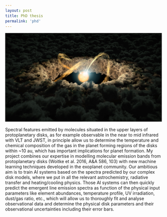 ```yaml
---
layout: post
title: PhD thesis
permalink: 'phd'
---
```

<img src="/images/protoplanetary_disk.jpg" class="fit image">

Spectral features emitted by molecules situated in the upper layers of protoplanetary
disks, as for example observable in the near to mid infrared with VLT and JWST, in
principle allow us to determine the temperature and chemical composition of the gas in
the planet forming regions of the disks within ~10 au, which has important implications
for planet formation. My project combines our expertise in modelling molecular
emission bands from protoplanetary disks (Woitke et al. 2016, A&A 586, 103) with new
machine learning techniques developed in the exoplanet community. Our ambitious aim
is to train AI systems based on the spectra predicted by our complex disk models, where
we put in all the relevant astrochemistry, radiative transfer and heating/cooling physics.
Those AI systems can then quickly predict the emergent line emission spectra as
function of the physical input parameters like element abundances, temperature profile,
UV irradiation, dust/gas ratio, etc., which will allow us to thoroughly fit and analyse
observational data and determine the physical disk parameters and their observational
uncertainties including their error bars.


